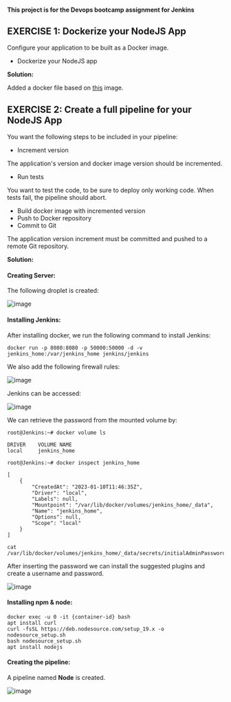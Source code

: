 #### This project is for the Devops bootcamp assignment for Jenkins

## EXERCISE 1: Dockerize your NodeJS App
Configure your application to be built as a Docker image.

* Dockerize your NodeJS app

**Solution:**

Added a docker file based on [this](https://hub.docker.com/_/node) image.

## EXERCISE 2: Create a full pipeline for your NodeJS App

You want the following steps to be included in your pipeline:

* Increment version

The application's version and docker image version should be incremented.

* Run tests

You want to test the code, to be sure to deploy only working code. When tests fail, the pipeline should abort.

* Build docker image with incremented version
* Push to Docker repository
* Commit to Git

The application version increment must be committed and pushed to a remote Git repository.

**Solution:**

#### Creating Server:


The following droplet is created:

![image](https://user-images.githubusercontent.com/18715119/211541922-3b364fe6-643c-47a3-8425-5c0eec5a1d68.png)

#### Installing Jenkins:

After installing docker, we run the following command to install Jenkins:

    docker run -p 8080:8080 -p 50000:50000 -d -v jenkins_home:/var/jenkins_home jenkins/jenkins

We also add the following firewall rules:

![image](https://user-images.githubusercontent.com/18715119/211543692-626baadd-11e7-45bf-ba47-f4845b77691e.png)

Jenkins can be accessed:

![image](https://user-images.githubusercontent.com/18715119/211543971-b528c439-bd9e-422d-814f-7c3280c4fca9.png)

We can retrieve the password from the mounted volume by:

    root@Jenkins:~# docker volume ls
    
    DRIVER    VOLUME NAME
    local     jenkins_home
    
    root@Jenkins:~# docker inspect jenkins_home
    
    [
        {
            "CreatedAt": "2023-01-10T11:46:35Z",
            "Driver": "local",
            "Labels": null,
            "Mountpoint": "/var/lib/docker/volumes/jenkins_home/_data",
            "Name": "jenkins_home",
            "Options": null,
            "Scope": "local"
        }
    ]
    
    cat /var/lib/docker/volumes/jenkins_home/_data/secrets/initialAdminPassword

    

After inserting the password we can install the suggested plugins and create a username and password.

![image](https://user-images.githubusercontent.com/18715119/211547449-ef7ac942-d783-4431-a598-0ac0786d2cb8.png)


#### Installing npm & node:

    docker exec -u 0 -it {container-id} bash
    apt install curl
    curl -fsSL https://deb.nodesource.com/setup_19.x -o nodesource_setup.sh
    bash nodesource_setup.sh
    apt install nodejs


#### Creating the pipeline:

A pipeline named **Node** is created.

![image](https://user-images.githubusercontent.com/18715119/211550035-4088f78e-317b-4796-8912-751ed9cac53e.png)

